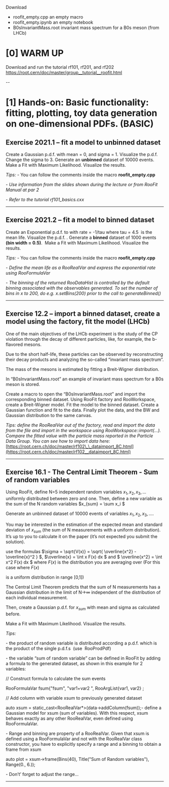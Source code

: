 Download
- roofit_empty.cpp an empty macro 
- roofit_empty.ipynb an empty notebook
- B0sInvariantMass.root invariant mass spectrum for a B0s meson (from LHCb)

# [0] WARM UP 

Download and run the tutorial rf101, rf201, and rf202
https://root.cern/doc/master/group__tutorial__roofit.html

--
# [1] Hands-on: Basic functionality: fitting, plotting, toy data generation on one-dimensional PDFs. (BASIC)

## Exercise 2021.1 – fit a model to unbinned dataset

Create a Gaussian p.d.f. with mean = 0, and sigma = 1. Visualize the p.d.f. Change the sigma to 3.  Generate an **unbinned** dataset of 10000 events. Make a Fit with Maximum Likelihood. Visualize the results.

*Tips:*
\- You can follow the comments inside the macro **roofit\_empty.cpp** 

\- *Use information from the slides shown during the lecture or from RooFit Manual at par 2*

\- *Refer to the tutorial rf101\_basics.cxx*

---

## Exercise 2021.2 – fit a model to binned dataset

Create an Exponential p.d.f. to with rate = -1/tau where tau = 4.5  is the mean life. Visualize the p.d.f. . Generate a **binned** dataset of 1000 events **(bin width = 0.5)**.  Make a Fit with Maximum Likelihood. Visualize the results.

_Tips:_
\- You can follow the comments inside the macro **roofit\_empty.cpp** 

\- _Define the mean life as a RooRealVar and express the exponential rate using RooFormulaVar_

\- _The binning of the returned RooDataHist is controlled by the default binning associated with the observables generated. To set the number of bins in x to 200, do e.g. x.setBins(200) prior to the call to generateBinned()_


---

## Exercise 12.2 – import a binned dataset, create a model using the factory, fit the model (LHCb)


One of the main objectives of the LHCb experiment is the study of the CP violation through the decay of different particles, like, for example, the b-flavored mesons.

Due to the short half-life, these particles can be observed by reconstructing their decay products and analyzing the so-called “invariant mass spectrum”.

The mass of the mesons is estimated by fitting a Breit-Wigner distribution.

In “B0sInvariantMass.root” an example of invariant mass spectrum for a B0s meson is stored.

Create a macro to open the “B0sInvariantMass.root” and import the corresponding binned dataset. Using RooFit factory and RooWorkspace, create a Breit-Wigner model. Fit the model to the binned dataset. Create a Gaussian function and fit to the data. Finally plot the data, and the BW and Gaussian distribution to the same canvas.

_Tips: define the RooRealVar out of the factory, read and import the data from the file and import in the workspace using RooWorkspace::import(…). Compare the fitted value with the particle mass reported in the Particle Data Group. You can see how to import data here:_ [https://root.cern.ch/doc/master/rf102\_\_dataimport_8C.html](https://root.cern.ch/doc/master/rf102__dataimport_8C.html)

---

## Exercise 16.1 - The Central Limit Theorem - Sum of random variables


Using RooFit, define N=5 independent random variables $x_1, x_2, x_3, ...$ 
uniformly distributed between zero and one. Then, define a new variable as the sum of the N random variables $x_{sum} = \sum x_i $

Generate an unbinned dataset of 10000 events of variables $x_1, x_2, x_3, ...$.

You may be interested in the estimation of the expected mean and standard deviation of $x_{sum}$ (the sum of N measurements with a uniform distribution). It’s up to you to calculate it on the paper (it’s not expected you submit the solution).

use the formulas $\sigma = \sqrt{V(x)} = \sqrt{ \overline{x^2} - \overline{x}^2 } $, $\overline{x} = \int x F(x) dx 
$ and $ \overline{x^2} = \int x^2 F(x) dx $
where $F(x)$ 
is the distribution you are averaging over (For this case where $F(x)$

is a uniform distribution in range \[0,1\])

The Central Limit Theorem predicts that the sum of N measurements has a Gaussian distribution in the limit of N→∞ independent of the distribution of each individual measurement.

Then, create a Gaussian p.d.f. for $x_{sum}$ with mean and sigma as calculated before.

Make a Fit with Maximum Likelihood. Visualize the results.

_Tips:_

\- the product of random variable is distributed according a p.d.f. which is the product of the single p.d.f.s  (use  RooProdPdf)

\- the variable “sum of random variable” can be defined in RooFit by adding a formula to the generated dataset, as shown in this example for 2 variables:

// Construct formula to calculate the sum events

RooFormulaVar fsum{"fsum", "var1+var2 ", RooArgList{var1, var2} ;

// Add column with variable xsum to previously generated dataset

auto xsum = static_cast<RooRealVar\*>(data->addColumn(fsum));_\-_ define a Gaussian model for xsum (sum of variables). With this respect, xsum behaves exactly as any other RooRealVar, even defined using  RooFormulaVar.

\- Range and binning are property of a RooRealVar. Given that xsum is defined using a RooFormulaVar and not with the RooRealVar class constructor, you have to explicitly specify a range and a binning to obtain a frame from xsum

auto plot = xsum->frame(Bins(40), Title("Sum of Random variables"), Range(0., 6.));

_\-_ Don’t’ forget to adjust the range...

---

